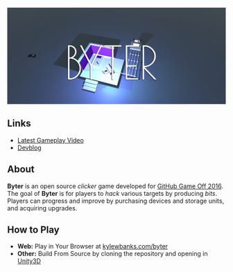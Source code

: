[![Byter for GitHub Game Off 2016](/logo.png)](https://kylewbanks.com/byter)

## Links 

- [Latest Gameplay Video](https://youtu.be/AaTmZjbEGJ0)
- [Devblog](https://kylewbanks.com/category/ggo16)

## About 

**Byter** is an open source *clicker* game developed for [GitHub Game Off 2016](gameoff.github.com). The goal of **Byter** is for players to *hack* various targets by producing *bits*. Players can progress and improve by purchasing devices and storage units, and acquiring upgrades.

## How to Play

- **Web:** Play in Your Browser at [kylewbanks.com/byter](https://kylewbanks.com/byter)
- **Other:** Build From Source by cloning the repository and opening in [Unity3D](https://unity3d.com/)
